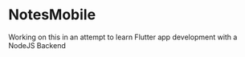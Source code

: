﻿# NotesMobile
Working on this in an attempt to learn Flutter app development with a NodeJS Backend

